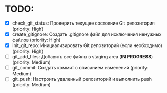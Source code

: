# TODO:

- [x] check_git_status: Проверить текущее состояние Git репозитория (priority: High)
- [x] create_gitignore: Создать .gitignore файл для исключения ненужных файлов (priority: High)
- [x] init_git_repo: Инициализировать Git репозиторий (если необходимо) (priority: High)
- [ ] git_add_files: Добавить все файлы в staging area (**IN PROGRESS**) (priority: Medium)
- [ ] git_commit: Создать коммит с описанием изменений (priority: Medium)
- [ ] git_push: Настроить удаленный репозиторий и выполнить push (priority: Medium)
